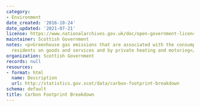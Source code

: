 ```yaml
---
category:
- Environment
date_created: '2016-10-24'
date_updated: '2021-07-21'
license: https://www.nationalarchives.gov.uk/doc/open-government-licence/version/3/
maintainer: Scottish Government
notes: <p>Greenhouse gas emissions that are associated with the consumption by Scottish
  residents on goods and services and by private heating and motoring</p>
organization: Scottish Government
records: null
resources:
- format: html
  name: Description
  url: http://statistics.gov.scot/data/carbon-footprint-breakdown
schema: default
title: Carbon Footprint Breakdown
---
```

